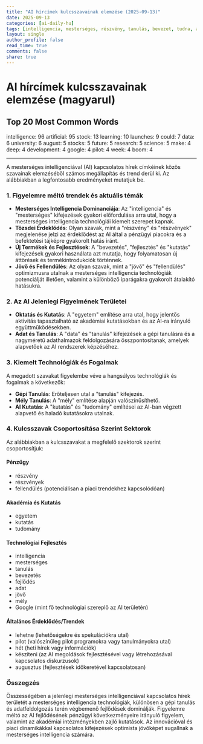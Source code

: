 ```yaml
---
title: "AI hírcímek kulcsszavainak elemzése (2025-09-13)"
date: 2025-09-13
categories: [ai-daily-hu]
tags: [intelligencia, mesterséges, részvény, tanulás, bevezet, tudna, adat, egyetem, augusztus, részvények, jövő, kutatás, tudomány, készít, mély, fejlesztés, google, pilot, hét, boom]
layout: single
author_profile: false
read_time: true
comments: false
share: true
---
```


# AI hírcímek kulcsszavainak elemzése (magyarul)

## Top 20 Most Common Words

intelligence: 96
artificial: 95
stock: 13
learning: 10
launches: 9
could: 7
data: 6
university: 6
august: 5
stocks: 5
future: 5
research: 5
science: 5
make: 4
deep: 4
development: 4
google: 4
pilot: 4
week: 4
boom: 4

---

A mesterséges intelligenciával (AI) kapcsolatos hírek címkéinek közös szavainak elemzéséből számos megállapítás és trend derül ki. Az alábbiakban a legfontosabb eredményeket mutatjuk be.

### 1. Figyelemre méltó trendek és aktuális témák
- **Mesterséges Intelligencia Dominanciája**: Az "intelligencia" és "mesterséges" kifejezések gyakori előfordulása arra utal, hogy a mesterséges intelligencia technológiái kiemelt szerepet kapnak.
- **Tőzsdei Érdeklődés**: Olyan szavak, mint a "részvény" és "részvények" megjelenése jelzi az érdeklődést az AI által a pénzügyi piacokra és a befektetési tájképre gyakorolt hatás iránt.
- **Új Termékek és Fejlesztések**: A "bevezetés", "fejlesztés" és "kutatás" kifejezések gyakori használata azt mutatja, hogy folyamatosan új áttörések és termékintrodukciók történnek.
- **Jövő és Fellendülés**: Az olyan szavak, mint a "jövő" és "fellendülés" optimizmusra utalnak a mesterséges intelligencia technológiák potenciálját illetően, valamint a különböző iparágakra gyakorolt átalakító hatásukra.

### 2. Az AI Jelenlegi Figyelmének Területei
- **Oktatás és Kutatás**: A "egyetem" említése arra utal, hogy jelentős aktivitás tapasztalható az akadémiai kutatásokban és az AI-ra irányuló együttműködésekben.
- **Adat és Tanulás**: A "data" és "tanulás" kifejezések a gépi tanulásra és a nagyméretű adathalmazok feldolgozására összpontosítanak, amelyek alapvetőek az AI rendszerek képzéséhez.

### 3. Kiemelt Technológiák és Fogalmak
A megadott szavakat figyelembe véve a hangsúlyos technológiák és fogalmak a következők:
- **Gépi Tanulás**: Erőteljesen utal a "tanulás" kifejezés.
- **Mély Tanulás**: A "mély" említése alapján valószínűsíthető.
- **AI Kutatás**: A "kutatás" és "tudomány" említései az AI-ban végzett alapvető és haladó kutatásokra utalnak.

### 4. Kulcsszavak Csoportosítása Szerint Sektorok
Az alábbiakban a kulcsszavakat a megfelelő szektorok szerint csoportosítjuk:

#### **Pénzügy**
- részvény
- részvények
- fellendülés (potenciálisan a piaci trendekhez kapcsolódóan)

#### **Akadémia és Kutatás**
- egyetem
- kutatás
- tudomány

#### **Technológiai Fejlesztés**
- intelligencia
- mesterséges
- tanulás
- bevezetés
- fejlődés
- adat
- jövő
- mély
- Google (mint fő technológiai szereplő az AI területén)

#### **Általános Érdeklődés/Trendek**
- lehetne (lehetőségekre és spekulációkra utal)
- pilot (valószínűleg pilot programokra vagy tanulmányokra utal)
- hét (heti hírek vagy információk)
- készíteni (az AI megoldások fejlesztésével vagy létrehozásával kapcsolatos diskurzusok)
- augusztus (fejlesztések időkeretével kapcsolatosan)

### Összegzés
Összességében a jelenlegi mesterséges intelligenciával kapcsolatos hírek területét a mesterséges intelligencia technológiák, különösen a gépi tanulás és adatfeldolgozás terén végbemenő fejlődések dominálják. Figyelemre méltó az AI fejlődésének pénzügyi következményeire irányuló figyelem, valamint az akadémiai intézményekben zajló kutatások. Az innovációval és piaci dinamikákkal kapcsolatos kifejezések optimista jövőképet sugallnak a mesterséges intelligencia számára.